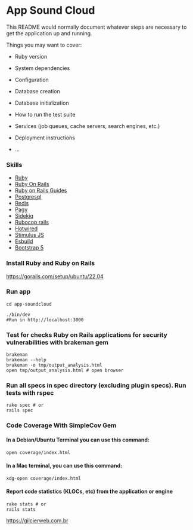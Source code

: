 # App Sound Cloud

This README would normally document whatever steps are necessary to get the
application up and running.

Things you may want to cover:

* Ruby version

* System dependencies

* Configuration

* Database creation

* Database initialization

* How to run the test suite

* Services (job queues, cache servers, search engines, etc.)

* Deployment instructions

* ...

### Skills

- [Ruby](https://www.ruby-lang.org/)
- [Ruby On Rails](https://rubyonrails.org/)
- [Ruby on Rails Guides](https://guides.rubyonrails.org/)
- [Postgresql](https://www.postgresql.org/)
- [Redis](https://redis.io/)
- [Pagy](https://github.com/ddnexus/pagy)
- [Sidekiq](https://github.com/sidekiq/sidekiq)
- [Rubocop rails](https://github.com/rubocop/rubocop-rails)
- [Hotwired](https://hotwired.dev/)
- [Stimulus JS](https://stimulus.hotwired.dev/)
- [Esbuild](https://esbuild.github.io/)
- [Bootstrap 5](https://getbootstrap.com/)


### Install Ruby and Ruby on Rails
https://gorails.com/setup/ubuntu/22.04


### Run app

```shell
cd app-soundcloud

./bin/dev
#Run in http://localhost:3000 
```
### Test for checks Ruby on Rails applications for security vulnerabilities with brakeman gem
```shell
brakeman
brakeman --help
brakeman -o tmp/output_analysis.html
open tmp/output_analysis.html # open browser

```

### Run all specs in spec directory (excluding plugin specs). Run tests with rspec
```shell
rake spec # or
rails spec
```

### Code Coverage With SimpleCov Gem

#### In a Debian/Ubuntu Terminal you can use this command:
```shell
open coverage/index.html
```

#### In a Mac terminal, you can use this command:
```shell
xdg-open coverage/index.html
```

#### Report code statistics (KLOCs, etc) from the application or engine
```shell
rake stats # or
rails stats

```

https://gilcierweb.com.br